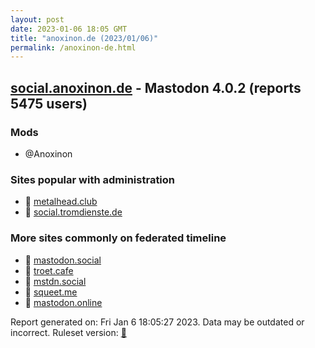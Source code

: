 ```yaml
---
layout: post
date: 2023-01-06 18:05 GMT
title: "anoxinon.de (2023/01/06)"
permalink: /anoxinon-de.html
---
```



## [social.anoxinon.de](https://social.anoxinon.de) - Mastodon 4.0.2 (reports 5475 users)

### Mods
 * @Anoxinon

### Sites popular with administration

* 🐘 [metalhead.club](/metalhead-club.html)
* 🐘 [social.tromdienste.de](/social-tromdienste-de.html)

### More sites commonly on federated timeline

* 🐘 [mastodon.social](/mastodon-social.html)
* 🐘 [troet.cafe](/troet-cafe.html)
* 🐘 [mstdn.social](/mstdn-social.html)
* 🐘 [squeet.me](/squeet-me.html)
* 🐘 [mastodon.online](/mastodon-online.html)

Report generated on: Fri Jan  6 18:05:27 2023. Data may be outdated or incorrect.
Ruleset version: [🏀](/version-basketball)
